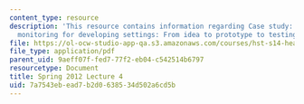 ```yaml
---
content_type: resource
description: 'This resource contains information regarding Case study: Wireless labor
  monitoring for developing settings: From idea to prototype to testing and beyond.'
file: https://ol-ocw-studio-app-qa.s3.amazonaws.com/courses/hst-s14-health-information-systems-to-improve-quality-of-care-in-resource-poor-settings-spring-2012/7a7543ebead7b2d0638534d502a6cd5b_MITHST_S14S12_lec09_1204.pdf
file_type: application/pdf
parent_uid: 9aeff07f-fed7-77f2-eb04-c542514b6797
resourcetype: Document
title: Spring 2012 Lecture 4
uid: 7a7543eb-ead7-b2d0-6385-34d502a6cd5b
---
```

